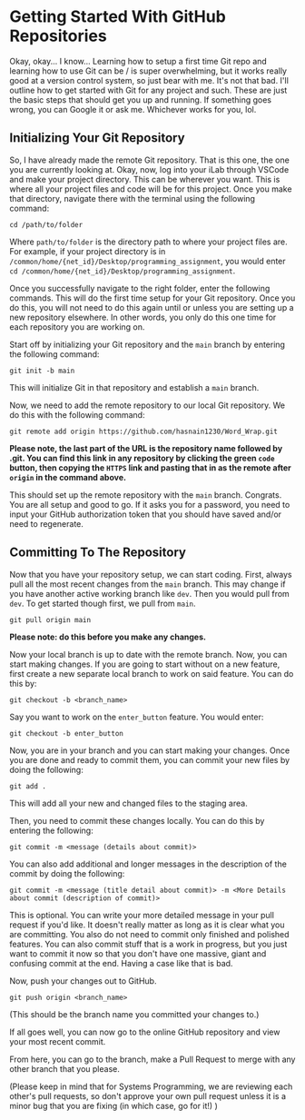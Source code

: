 # Getting Started With GitHub Repositories
Okay, okay... I know... Learning how to setup a first time Git repo and learning how to use Git can be / is super overwhelming, but it works really good at a version control system, so just bear with me. It's not that bad. I'll outline how to get started with Git for any project and such. These are just the basic steps that should get you up and running. If something goes wrong, you can Google it or ask me. Whichever works for you, lol.

## Initializing Your Git Repository
So, I have already made the remote Git repository. That is this one, the one you are currently looking at. Okay, now, log into your iLab through VSCode and make your project directory. This can be wherever you want. This is where all your project files and code will be for this project. Once you make that directory, navigate there with the terminal using the following command:
```
cd /path/to/folder
```
Where `path/to/folder` is the directory path to where your project files are. For example, if your project directory is in `/common/home/{net_id}/Desktop/programming_assignment`, you would enter `cd /common/home/{net_id}/Desktop/programming_assignment`.

Once you successfully navigate to the right folder, enter the following commands. This will do the first time setup for your Git repository. Once you do this, you will not need to do this again until or unless you are setting up a new repository elsewhere. In other words, you only do this one time for each repository you are working on. 

Start off by initializing your Git repository and the `main` branch by entering the following command:
```
git init -b main
```

This will initialize Git in that repository and establish a `main` branch.

Now, we need to add the remote repository to our local Git repository. We do this with the following command:
```
git remote add origin https://github.com/hasnain1230/Word_Wrap.git
```
**Please note, the last part of the URL is the repository name followed by .git. You can find this link in any repository by clicking the green `code` button, then copying the `HTTPS` link and pasting that in as the remote after `origin` in the command above.**

This should set up the remote repository with the `main` branch. Congrats. You are all setup and good to go. If it asks you for a password, you need to input your GitHub authorization token that you should have saved and/or need to regenerate. 

## Committing To The Repository
Now that you have your repository setup, we can start coding. First, always pull all the most recent changes from the `main` branch. This may change if you have another active working branch like `dev`. Then you would pull from `dev`. To get started though first, we pull from `main`.
```
git pull origin main
```

**Please note: do this before you make any changes.**

Now your local branch is up to date with the remote branch. Now, you can start making changes. If you are going to start without on a new feature, first create a new separate local branch to work on said feature. You can do this by:
```
git checkout -b <branch_name>
```
Say you want to work on the `enter_button` feature. You would enter:
```
git checkout -b enter_button
```

Now, you are in your branch and you can start making your changes. Once you are done and ready to commit them, you can commit your new files by doing the following:
```
git add .
```

This will add all your new and changed files to the staging area.

Then, you need to commit these changes locally. You can do this by entering the following:
```
git commit -m <message (details about commit)>
```

You can also add additional and longer messages in the description of the commit by doing the following:
```
git commit -m <message (title detail about commit)> -m <More Details about commit (description of commit)>
```
This is optional. You can write your more detailed message in your pull request if you'd like. It doesn't really matter as long as it is clear what you are committing. You also do not need to commit only finished and polished features. You can also commit stuff that is a work in progress, but you just want to commit it now so that you don't have one massive, giant and confusing commit at the end. Having a case like that is bad.

Now, push your changes out to GitHub.
```
git push origin <branch_name>
```
(This should be the branch name you committed your changes to.)

If all goes well, you can now go to the online GitHub repository and view your most recent commit. 

From here, you can go to the branch, make a Pull Request to merge with any other branch that you please. 

(Please keep in mind that for Systems Programming, we are reviewing each other's pull requests, so don't approve your own pull request unless it is a minor bug that you are fixing (in which case, go for it!) )

